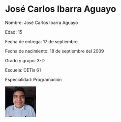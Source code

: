 # José Carlos Ibarra Aguayo
Nombre: José Carlos Ibarra Aguayo

Edad: 15

Fecha de entrega: 17 de septiembre

Fecha de nacimiento: 18 de septiembre del 2009

Grado y grupo: 3-D

Escuela: CETis 61

Especialidad: Programación

![José](jose.jpg)
